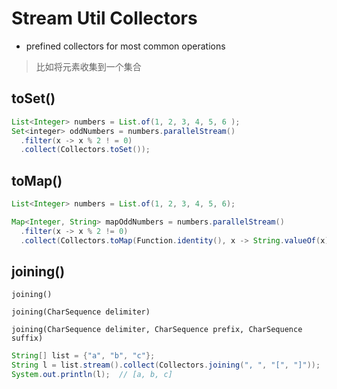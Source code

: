# Stream Util Collectors

- prefined collectors for most common operations

>  比如将元素收集到一个集合

## toSet()

```java
List<Integer> numbers = List.of(1, 2, 3, 4, 5, 6 );
Set<integer> oddNumbers = numbers.parallelStream()
  .filter(x -> x % 2 ! = 0)
  .collect(Collectors.toSet());
```

## toMap()

```java
List<Integer> numbers = List.of(1, 2, 3, 4, 5, 6);

Map<Integer, String> mapOddNumbers = numbers.parallelStream()
  .filter(x -> x % 2 != 0)
  .collect(Collectors.toMap(Function.identity(), x -> String.valueOf(x)));
```

## joining()

`joining()`

`joining(CharSequence delimiter)`

`joining(CharSequence delimiter, CharSequence prefix, CharSequence suffix)`

```java
String[] list = {"a", "b", "c"};
String l = list.stream().collect(Collectors.joining(", ", "[", "]"));
System.out.println(l);  // [a, b, c]
```
